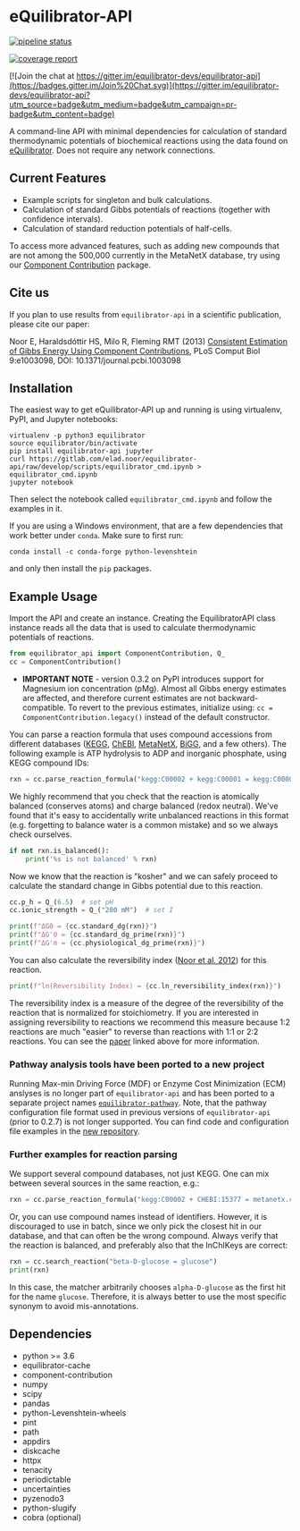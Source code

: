 # eQuilibrator-API

[![pipeline status](https://gitlab.com/elad.noor/equilibrator-api/badges/master/pipeline.svg)](https://gitlab.com/elad.noor/equilibrator-api/commits/master)

[![coverage report](https://gitlab.com/elad.noor/equilibrator-api/badges/master/coverage.svg)](https://gitlab.com/elad.noor/equilibrator-api/commits/master)

[![Join the chat at https://gitter.im/equilibrator-devs/equilibrator-api](https://badges.gitter.im/Join%20Chat.svg)](https://gitter.im/equilibrator-devs/equilibrator-api?utm_source=badge&utm_medium=badge&utm_campaign=pr-badge&utm_content=badge)


A command-line API with minimal dependencies for calculation of standard 
thermodynamic potentials of biochemical reactions using the data found on 
[eQuilibrator](http://equilibrator.weizmann.ac.il/).
Does not require any network connections.

## Current Features

* Example scripts for singleton and bulk calculations.
* Calculation of standard Gibbs potentials of reactions (together with confidence intervals).
* Calculation of standard reduction potentials of half-cells.

To access more advanced features, such as adding new compounds that are not
among the 500,000 currently in the MetaNetX database, try using our 
[Component Contribution](https://gitlab.com/equilibrator/component-contribution)
package.

## Cite us

If you plan to use results from `equilibrator-api` in a scientific publication,
please cite our paper:

Noor E, Haraldsdóttir HS, Milo R, Fleming RMT (2013)
[Consistent Estimation of Gibbs Energy Using Component Contributions](http://journals.plos.org/ploscompbiol/article?id=10.1371/journal.pcbi.1003098),
PLoS Comput Biol 9:e1003098, DOI: 10.1371/journal.pcbi.1003098

## Installation

The easiest way to get eQuilibrator-API up and running is using virtualenv, PyPI, and Jupyter notebooks:
```
virtualenv -p python3 equilibrator
source equilibrator/bin/activate
pip install equilibrator-api jupyter
curl https://gitlab.com/elad.noor/equilibrator-api/raw/develop/scripts/equilibrator_cmd.ipynb > equilibrator_cmd.ipynb
jupyter notebook
```
Then select the notebook called `equilibrator_cmd.ipynb` and follow the examples in it.

If you are using a Windows environment, that are a few dependencies that
work better under `conda`. Make sure to first run:
```
conda install -c conda-forge python-levenshtein
```
and only then install the `pip` packages.

## Example Usage

Import the API and create an instance. Creating the EquilibratorAPI class
instance reads all the data that is used to calculate thermodynamic potentials of reactions.

```python
from equilibrator_api import ComponentContribution, Q_
cc = ComponentContribution()
```

- **IMPORTANT NOTE** - version 0.3.2 on PyPI introduces support for Magnesium ion concentration (pMg). Almost all Gibbs energy estimates are affected, and therefore current estimates are not backward-compatible. To revert to the previous estimates, initialize using: `cc = ComponentContribution.legacy()` instead of the default constructor.

You can parse a reaction formula that uses compound accessions from different
databases ([KEGG](https://www.kegg.jp/), [ChEBI](https://www.ebi.ac.uk/chebi/),
[MetaNetX](https://www.metanetx.org/), [BiGG](http://bigg.ucsd.edu/), and a
few others). The following example is ATP hydrolysis 
to ADP and inorganic phosphate, using KEGG compound IDs:

```python
rxn = cc.parse_reaction_formula("kegg:C00002 + kegg:C00001 = kegg:C00008 + kegg:C00009")
```

We highly recommend that you check that the reaction is atomically balanced
(conserves atoms) and charge balanced (redox neutral). We've found that it's
easy to accidentally write unbalanced reactions in this format (e.g. forgetting
to balance water is a common mistake) and so we always check ourselves.

```python
if not rxn.is_balanced():
    print('%s is not balanced' % rxn)
```

Now we know that the reaction is "kosher" and we can safely proceed to
calculate the standard change in Gibbs potential due to this reaction.

```python
cc.p_h = Q_(6.5)  # set pH
cc.ionic_strength = Q_("200 mM")  # set I

print(f"ΔG0 = {cc.standard_dg(rxn)}")
print(f"ΔG'0 = {cc.standard_dg_prime(rxn)}")
print(f"ΔG'm = {cc.physiological_dg_prime(rxn)}")
```

You can also calculate the reversibility index ([Noor et al. 2012](https://doi.org/10.1093/bioinformatics/bts317))
for this reaction.

```python
print(f"ln(Reversibility Index) = {cc.ln_reversibility_index(rxn)}")
```

The reversibility index is a measure of the degree of the reversibility of the
reaction that is normalized for stoichiometry. If you are interested in
assigning reversibility to reactions we recommend this measure because 1:2
reactions are much "easier" to reverse than reactions with 1:1 or 2:2 reactions.
You can see the [paper](https://doi.org/10.1093/bioinformatics/bts317) linked above for more information.

### Pathway analysis tools have been ported to a new project

Running Max-min Driving Force (MDF) or Enzyme Cost Minimization (ECM) anslyses
is no longer part of `equilibrator-api` and has been ported to a separate project
names [`equilibrator-pathway`](https://gitlab.com/equilibrator/equilibrator-pathway).
Note, that the pathway configuration file format used in previous versions of
`equilibrator-api` (prior to 0.2.7) is not longer supported. You can find code
and configuration file examples in the [new repository](https://gitlab.com/equilibrator/equilibrator-pathway/-/tree/develop/examples).

### Further examples for reaction parsing
We support several compound databases, not just KEGG. One can mix between several sources in the same reaction, e.g.:
```python
rxn = cc.parse_reaction_formula("kegg:C00002 + CHEBI:15377 = metanetx.chemical:MNXM7 + bigg.metabolite:pi")
```

Or, you can use compound names instead of identifiers. However, it is discouraged to use in batch, since we only pick
the closest hit in our database, and that can often be the wrong compound. Always verify that the reaction is balanced,
and preferably also that the InChIKeys are correct:
```python
rxn = cc.search_reaction("beta-D-glucose = glucose")
print(rxn)
```
In this case, the matcher arbitrarily chooses `alpha-D-glucose` as the first hit for the name `glucose`.
Therefore, it is always better to use the most specific synonym to avoid mis-annotations.

## Dependencies

- python >= 3.6
- equilibrator-cache
- component-contribution
- numpy
- scipy
- pandas
- python-Levenshtein-wheels
- pint
- path
- appdirs
- diskcache
- httpx
- tenacity
- periodictable
- uncertainties
- pyzenodo3
- python-slugify
- cobra (optional)


